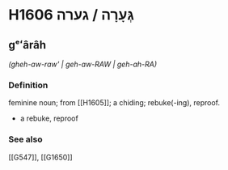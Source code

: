 # H1606 גְּעָרָה / גערה

## gᵉʻârâh

_(gheh-aw-raw' | ɡeh-aw-RAW | ɡeh-ah-RA)_

### Definition

feminine noun; from [[H1605]]; a chiding; rebuke(-ing), reproof.

- a rebuke, reproof
### See also

[[G547]], [[G1650]]

